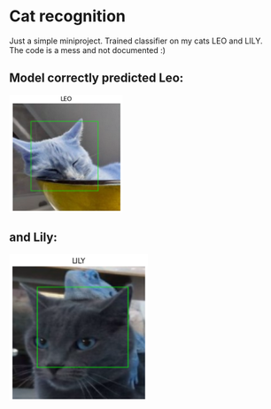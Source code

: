 # Cat recognition

Just a simple miniproject. Trained classifier on my cats LEO and LILY.<br>
The code is a mess and not documented :) <br>

## Model correctly predicted Leo:<br>
![alt text](https://github.com/s-mis/cat_recognition/blob/main/leo_test_pred.png?raw=true)

## and Lily:<br>
![alt text](https://github.com/s-mis/cat_recognition/blob/main/lily_test_pred.png?raw=true)
